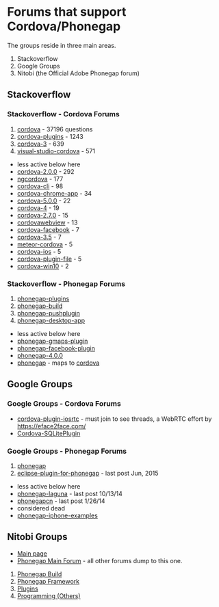 # Forums that support Cordova/Phonegap #

The groups reside in three main areas.

1. Stackoverflow
2. Google Groups
3. Nitobi (the Official Adobe Phonegap forum)


## Stackoverflow ##

### Stackoverflow - Cordova Forums ###

1. [cordova](http://stackoverflow.com/questions/tagged/cordova) -  37196 questions
2. [cordova-plugins](http://stackoverflow.com/questions/tagged/cordova-plugins) - 1243
3. [cordova-3](http://stackoverflow.com/questions/tagged/cordova-3) - 639
4. [visual-studio-cordova](http://stackoverflow.com/questions/tagged/visual-studio-cordova) - 571

* less active below here
* [cordova-2.0.0](http://stackoverflow.com/questions/tagged/cordova-2.0.0) - 292
* [ngcordova](http://stackoverflow.com/questions/tagged/ngcordova) - 177
* [cordova-cli](http://stackoverflow.com/questions/tagged/cordova-cli) - 98
* [cordova-chrome-app](http://stackoverflow.com/questions/tagged/cordova-chrome-app) - 34
* [cordova-5.0.0](http://stackoverflow.com/questions/tagged/cordova-5.0.0) - 22
* [cordova-4](http://stackoverflow.com/questions/tagged/cordova-4) - 19
* [cordova-2.7.0](http://stackoverflow.com/questions/tagged/cordova-2.7.0) - 15
* [cordovawebview](http://stackoverflow.com/questions/tagged/cordovawebview) - 13
* [cordova-facebook](http://stackoverflow.com/questions/tagged/cordova-facebook)  - 7
* [cordova-3.5](http://stackoverflow.com/questions/tagged/cordova-3.5) - 7
* [meteor-cordova](http://stackoverflow.com/questions/tagged/meteor-cordova) - 5
* [cordova-ios](http://stackoverflow.com/questions/tagged/cordova-ios) - 5
* [cordova-plugin-file](http://stackoverflow.com/questions/tagged/cordova-plugin-file) - 5
* [cordova-win10](http://stackoverflow.com/questions/tagged/cordova-win10) - 2

### Stackoverflow - Phonegap Forums ###

1. [phonegap-plugins](http://stackoverflow.com/questions/tagged/phonegap-plugins)
2. [phonegap-build](http://stackoverflow.com/questions/tagged/phonegap-build)
3. [phonegap-pushplugin](http://stackoverflow.com/questions/tagged/phonegap-pushplugin)
4. [phonegap-desktop-app](http://stackoverflow.com/questions/tagged/phonegap-desktop-app)

* less active below here
* [phonegap-gmaps-plugin](http://stackoverflow.com/questions/tagged/phonegap-gmaps-plugin)
* [phonegap-facebook-plugin](http://stackoverflow.com/questions/tagged/phonegap-facebook-plugin)
* [phonegap-4.0.0](http://stackoverflow.com/questions/tagged/phonegap-4.0.0)
* [phonegap](http://stackoverflow.com/questions/tagged/phonegap) - maps to [cordova](http://stackoverflow.com/questions/tagged/cordova)

## Google Groups ##

### Google Groups - Cordova Forums ###

* [cordova-plugin-iosrtc](https://groups.google.com/forum/#!forum/cordova-plugin-iosrtc) - must join to see threads, a WebRTC effort by https://eface2face.com/
* [Cordova-SQLitePlugin](https://groups.google.com/forum/#!forum/Cordova-SQLitePlugin)

### Google Groups - Phonegap Forums ###

1. [phonegap](https://groups.google.com/forum/#!forum/phonegap)
2. [eclipse-plugin-for-phonegap](https://groups.google.com/forum/#!forum/eclipse-plugin-for-phonegap) - last post Jun, 2015

* less active below here
* [phonegap-laguna](https://groups.google.com/forum/#!forum/phonegap-laguna) - last post 10/13/14
* [phonegapcn](https://groups.google.com/forum/#!forum/phonegapcn) - last post 1/26/14
* considered dead
* [phonegap-iphone-examples](https://groups.google.com/forum/#!forum/phonegap-iphone-examples)

## Nitobi Groups ##

* [Main page](http://community.phonegap.com/nitobi/products)
* [Phonegap Main Forum](http://community.phonegap.com/nitobi) - all other forums dump to this one.

1. [Phonegap Build](http://community.phonegap.com/nitobi/products/nitobi_phonegap_build)
2. [Phonegap Framework](http://community.phonegap.com/nitobi/products/nitobi_phonegap)
3. [Plugins](http://community.phonegap.com/nitobi/products/nitobi_plugins)
4. [Programming (Others)](http://community.phonegap.com/nitobi/products/nitobi_programming_others)

